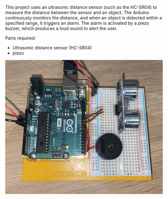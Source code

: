 This project uses an ultrasonic distance sensor (such as the HC-SR04) to measure the distance between the sensor and an object. The Arduino continuously monitors the distance, and when an object is detected within a specified range, it triggers an alarm. The alarm is activated by a piezo buzzer, which produces a loud sound to alert the user.

Parts required:
- Ultrasonic distance sensor (HC-SR04)
- piezo

![img](img.jpg)
